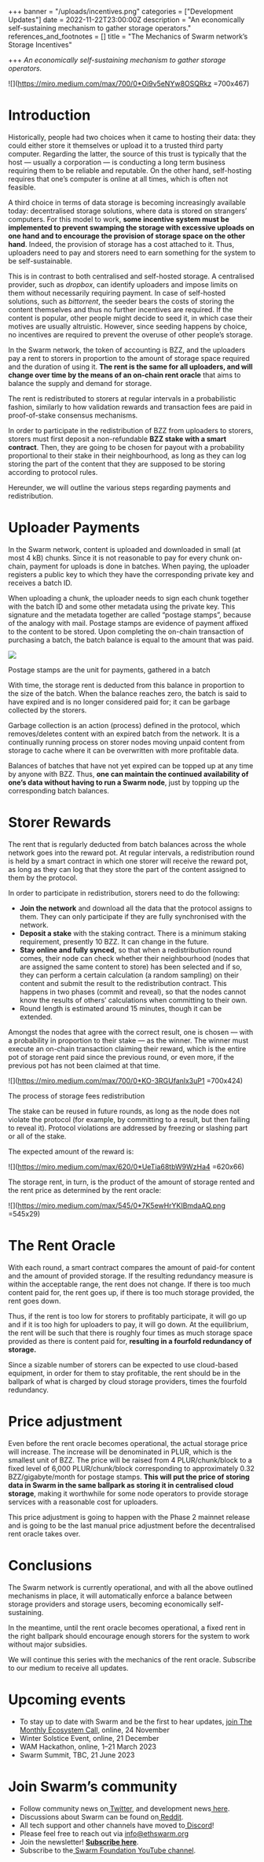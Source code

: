 +++
banner = "/uploads/incentives.png"
categories = ["Development Updates"]
date = 2022-11-22T23:00:00Z
description = "An economically self-sustaining mechanism to gather storage operators."
references_and_footnotes = []
title = "The Mechanics of Swarm network’s Storage Incentives"

+++
_An economically self-sustaining mechanism to gather storage operators._

![](https://miro.medium.com/max/700/0*Oi9v5eNYw8OSQRkz =700x467)

# **Introduction**

Historically, people had two choices when it came to hosting their data: they could either store it themselves or upload it to a trusted third party computer. Regarding the latter, the source of this trust is typically that the host — usually a corporation — is conducting a long term business requiring them to be reliable and reputable. On the other hand, self-hosting requires that one’s computer is online at all times, which is often not feasible.

A third choice in terms of data storage is becoming increasingly available today: decentralised storage solutions, where data is stored on strangers’ computers. For this model to work, **some incentive system must be implemented to prevent swamping the storage with excessive uploads on one hand and to encourage the provision of storage space on the other hand**. Indeed, the provision of storage has a cost attached to it. Thus, uploaders need to pay and storers need to earn something for the system to be self-sustainable.

This is in contrast to both centralised and self-hosted storage. A centralised provider, such as _dropbox_, can identify uploaders and impose limits on them without necessarily requiring payment. In case of self-hosted solutions, such as _bittorrent_, the seeder bears the costs of storing the content themselves and thus no further incentives are required. If the content is popular, other people might decide to seed it, in which case their motives are usually altruistic. However, since seeding happens by choice, no incentives are required to prevent the overuse of other people’s storage.

In the Swarm network, the token of accounting is BZZ, and the uploaders pay a rent to storers in proportion to the amount of storage space required and the duration of using it. **The rent is the same for all uploaders, and will change over time by the means of an on-chain rent oracle** that aims to balance the supply and demand for storage.

The rent is redistributed to storers at regular intervals in a probabilistic fashion, similarly to how validation rewards and transaction fees are paid in proof-of-stake consensus mechanisms.

In order to participate in the redistribution of BZZ from uploaders to storers, storers must first deposit a non-refundable **BZZ stake with a smart contract**. Then, they are going to be chosen for payout with a probability proportional to their stake in their neighbourhood, as long as they can log storing the part of the content that they are supposed to be storing according to protocol rules.

Hereunder, we will outline the various steps regarding payments and redistribution.

# **Uploader Payments**

In the Swarm network, content is uploaded and downloaded in small (at most 4 kB) chunks. Since it is not reasonable to pay for every chunk on-chain, payment for uploads is done in batches. When paying, the uploader registers a public key to which they have the corresponding private key and receives a batch ID.

When uploading a chunk, the uploader needs to sign each chunk together with the batch ID and some other metadata using the private key. This signature and the metadata together are called “postage stamps”, because of the analogy with mail. Postage stamps are evidence of payment affixed to the content to be stored. Upon completing the on-chain transaction of purchasing a batch, the batch balance is equal to the amount that was paid.

![](/uploads/stamp_batch.png)

Postage stamps are the unit for payments, gathered in a batch

With time, the storage rent is deducted from this balance in proportion to the size of the batch. When the balance reaches zero, the batch is said to have expired and is no longer considered paid for; it can be garbage collected by the storers.

Garbage collection is an action (process) defined in the protocol, which removes/deletes content with an expired batch from the network. It is a continually running process on storer nodes moving unpaid content from storage to cache where it can be overwritten with more profitable data.

Balances of batches that have not yet expired can be topped up at any time by anyone with BZZ. Thus, **one can maintain the continued availability of one’s data without having to run a Swarm node**, just by topping up the corresponding batch balances.

# **Storer Rewards**

The rent that is regularly deducted from batch balances across the whole network goes into the reward pot. At regular intervals, a redistribution round is held by a smart contract in which one storer will receive the reward pot, as long as they can log that they store the part of the content assigned to them by the protocol.

In order to participate in redistribution, storers need to do the following:

* **Join the network** and download all the data that the protocol assigns to them. They can only participate if they are fully synchronised with the network.
* **Deposit a stake** with the staking contract. There is a minimum staking requirement, presently 10 BZZ. It can change in the future.
* **Stay online and fully synced**, so that when a redistribution round comes, their node can check whether their neighbourhood (nodes that are assigned the same content to store) has been selected and if so, they can perform a certain calculation (a random sampling) on their content and submit the result to the redistribution contract. This happens in two phases (commit and reveal), so that the nodes cannot know the results of others’ calculations when committing to their own.
* Round length is estimated around 15 minutes, though it can be extended.

Amongst the nodes that agree with the correct result, one is chosen — with a probability in proportion to their stake — as the winner. The winner must execute an on-chain transaction claiming their reward, which is the entire pot of storage rent paid since the previous round, or even more, if the previous pot has not been claimed at that time.

![](https://miro.medium.com/max/700/0*KO-3RGUfanlx3uP1 =700x424)

The process of storage fees redistribution

The stake can be reused in future rounds, as long as the node does not violate the protocol (for example, by committing to a result, but then failing to reveal it). Protocol violations are addressed by freezing or slashing part or all of the stake.

The expected amount of the reward is:

![](https://miro.medium.com/max/620/0*UeTia68tbW9WzHa4 =620x66)

The storage rent, in turn, is the product of the amount of storage rented and the rent price as determined by the rent oracle:

![](https://miro.medium.com/max/545/0*7K5ewHrYKIBmdaAQ.png =545x29)

# **The Rent Oracle**

With each round, a smart contract compares the amount of paid-for content and the amount of provided storage. If the resulting redundancy measure is within the acceptable range, the rent does not change. If there is too much content paid for, the rent goes up, if there is too much storage provided, the rent goes down.

Thus, if the rent is too low for storers to profitably participate, it will go up and if it is too high for uploaders to pay, it will go down. At the equilibrium, the rent will be such that there is roughly four times as much storage space provided as there is content paid for, **resulting in a fourfold redundancy of storage.**

Since a sizable number of storers can be expected to use cloud-based equipment, in order for them to stay profitable, the rent should be in the ballpark of what is charged by cloud storage providers, times the fourfold redundancy.

# Price adjustment

Even before the rent oracle becomes operational, the actual storage price will increase. The increase will be denominated in PLUR, which is the smallest unit of BZZ. The price will be raised from 4 PLUR/chunk/block to a fixed level of 6,000 PLUR/chunk/block corresponding to approximately 0.32 BZZ/gigabyte/month for postage stamps. **This will put the price of storing data in Swarm in the same ballpark as storing it in centralised cloud storage**, making it worthwhile for some node operators to provide storage services with a reasonable cost for uploaders.

This price adjustment is going to happen with the Phase 2 mainnet release and is going to be the last manual price adjustment before the decentralised rent oracle takes over.

# **Conclusions**

The Swarm network is currently operational, and with all the above outlined mechanisms in place, it will automatically enforce a balance between storage providers and storage users, becoming economically self-sustaining.

In the meantime, until the rent oracle becomes operational, a fixed rent in the right ballpark should encourage enough storers for the system to work without major subsidies.

We will continue this series with the mechanics of the rent oracle. Subscribe to our medium to receive all updates.

# Upcoming events

* To stay up to date with Swarm and be the first to hear updates, [join The Monthly Ecosystem Call](https://discord.com/channels/799027393297514537/966664551628161064), online, 24 November
* Winter Solstice Event, online, 21 December
* WAM Hackathon, online, 1–21 March 2023
* Swarm Summit, TBC, 21 June 2023

# Join Swarm’s community

* Follow community news on[ Twitter](https://twitter.com/ethswarmhive), and development news[ here](https://twitter.com/ethswarm).
* Discussions about Swarm can be found on[ Reddit](https://www.reddit.com/r/ethswarm/).
* All tech support and other channels have moved to[ Discord](https://discord.gg/wdghaQsGq5)!
* Please feel free to reach out via info@ethswarm.org
* Join the newsletter! [**Subscribe here**](https://www.ethswarm.org/newsletter.html).
* Subscribe to the[ Swarm Foundation YouTube channel](https://www.youtube.com/channel/UCu6ywn9MTqdREuE6xuRkskA/videos).